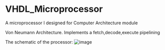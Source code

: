 # VHDL_Microprocessor

A microprocessor I designed for Computer Architecture module

Von Neumann Architecture. Implements a fetch,decode,execute pipelining

The schematic of the processor:
![image](https://github.com/faitholopade/VHDL_Microprocessor/assets/91458920/6c029cdc-6b18-4217-b5d3-65e7ee6f4754)
